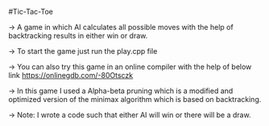 #Tic-Tac-Toe

-> A game in which AI calculates all possible moves with the help of backtracking results in either win or draw.

-> To start the game just run the play.cpp file

-> You can also try this game in an online compiler with the help of below link
https://onlinegdb.com/-80Otsczk

-> In this game I used a Alpha-beta pruning which is a modified and optimized 
version of the minimax algorithm which is based on backtracking.

-> Note: I wrote a code such that either AI will win or there will be a draw.
